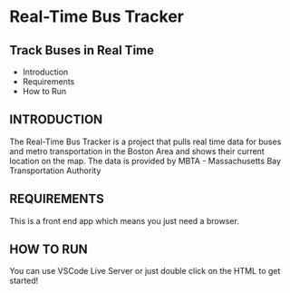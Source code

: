 # Real-Time Bus Tracker

Track Buses in Real Time
---------------------

 * Introduction
 * Requirements
 * How to Run
 
 INTRODUCTION
------------

The Real-Time Bus Tracker is a project that pulls real time data for buses and metro transportation in the Boston Area  and shows their current location on the map. The data is provided by MBTA - Massachusetts Bay Transportation Authority

REQUIREMENTS
------------
This is a front end app which means you just need a browser.

HOW TO RUN
------------
You can use VSCode Live Server or just double click on the HTML to get started!

